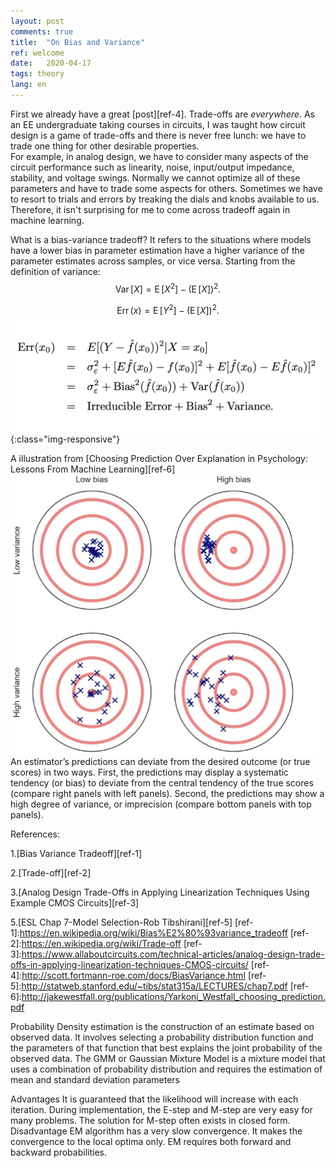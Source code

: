 ```yaml
---
layout: post
comments: true
title:  "On Bias and Variance"
ref: welcome
date:   2020-04-17
tags: theory
lang: en
---
```


First we already have a great [post][ref-4].
Trade-offs are _everywhere_. As an EE undergraduate taking courses in circuits, I was taught how circuit design is a game of trade-offs and there is never free lunch: we have to trade one thing for other desirable properties.    
For example, in analog design, we have to consider many aspects of the circuit performance such as linearity, noise, input/output impedance, stability, and voltage swings. Normally we cannot optimize all of these parameters and have to trade some aspects for others. Sometimes we have to resort to trials and errors by treaking the dials and knobs available to us.
Therefore, it isn't surprising for me to come across tradeoff again in machine learning.

What is a bias-variance tradeoff?
It refers to the situations where models have a lower bias in parameter estimation have a higher variance of the parameter estimates across samples, or vice versa.
Starting from the definition of variance:
$${ \operatorname {Var} [X]=\operatorname {E} [X^{2}]-{\Big (}\operatorname {E} [X]{\Big )}^{2}.}$$

$${ \operatorname {Err} (x)=\operatorname {E} [Y^{2}]-{\Big (}\operatorname {E} [X]{\Big )}^{2}.}$$
![Bias Variance Decomposition](/jupyternb/image/decomposition.png){:class="img-responsive"}

A illustration from [Choosing Prediction Over Explanation in Psychology: Lessons From Machine Learning][ref-6]
![Prediction](/jupyternb/image/bias-variance.png)
An estimator’s predictions can deviate from the desired outcome (or true scores) in two ways.
First, the predictions may display a systematic tendency (or bias) to deviate from the central tendency of
the true scores (compare right panels with left panels). Second, the predictions may show a high degree
of variance, or imprecision (compare bottom panels with top panels). 


References:

1.[Bias Variance Tradeoff][ref-1]

2.[Trade-off][ref-2]

3.[Analog Design Trade-Offs in Applying Linearization Techniques Using Example CMOS Circuits][ref-3]

5.[ESL Chap 7-Model Selection-Rob Tibshirani][ref-5]
[ref-1]:https://en.wikipedia.org/wiki/Bias%E2%80%93variance_tradeoff
[ref-2]:https://en.wikipedia.org/wiki/Trade-off
[ref-3]:https://www.allaboutcircuits.com/technical-articles/analog-design-trade-offs-in-applying-linearization-techniques-CMOS-circuits/
[ref-4]:http://scott.fortmann-roe.com/docs/BiasVariance.html
[ref-5]:http://statweb.stanford.edu/~tibs/stat315a/LECTURES/chap7.pdf
[ref-6]:http://jakewestfall.org/publications/Yarkoni_Westfall_choosing_prediction.pdf

Probability Density estimation is the construction of an estimate based on observed data. It involves selecting a probability distribution function and the parameters of that function that best explains the joint probability of the observed data.
The GMM or Gaussian Mixture Model is a mixture model that uses a combination of probability distribution and requires the estimation of mean and standard deviation parameters 

Advantages
It is guaranteed that the likelihood will increase with each iteration.
During implementation, the E-step and M-step are very easy for many problems.
The solution for M-step often exists in closed form.
Disadvantage
EM algorithm has a very slow convergence.
It makes the convergence to the local optima only.
EM requires both forward and backward probabilities.